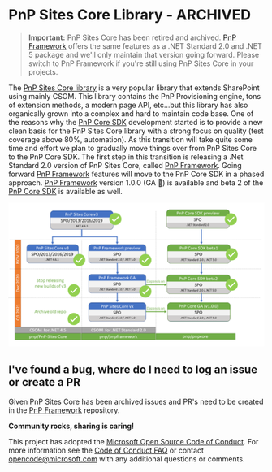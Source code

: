 # PnP Sites Core Library - ARCHIVED

> **Important:**
> PnP Sites Core has been retired and archived. [PnP Framework](https://github.com/pnp/pnpframework) offers the same features as a .NET Standard 2.0 and .NET 5 package and we'll only maintain that version going forward. Please switch to PnP Framework if you're still using PnP Sites Core in your projects.

The [PnP Sites Core library](https://github.com/PnP/PnP-Sites-Core) is a very popular library that extends SharePoint using mainly CSOM. This library contains the PnP Provisioning engine, tons of extension methods, a modern page API, etc...but this library has also organically grown into a complex and hard to maintain code base. One of the reasons why the [PnP Core SDK](https://github.com/pnp/pnpcore) development started is to provide a new clean basis for the PnP Sites Core library with a strong focus on quality (test coverage above 80%, automation). As this transition will take quite some time and effort we plan to gradually move things over from PnP Sites Core to the PnP Core SDK. The first step in this transition is releasing a .Net Standard 2.0 version of PnP Sites Core, called [PnP Framework](https://github.com/pnp/pnpframework). Going forward [PnP Framework](https://github.com/pnp/pnpframework) features will move to the PnP Core SDK in a phased approach. [PnP Framework](https://github.com/pnp/pnpframework) version 1.0.0 (GA 🎉) is available and beta 2 of the [PnP Core SDK](https://github.com/pnp/pnpcore) is available as well.

![PnP dotnet roadmap](PnP%20dotnet%20Roadmap%20-%20January%20status.png)

## I've found a bug, where do I need to log an issue or create a PR

Given PnP Sites Core has been archived issues and PR's need to be created in the [PnP Framework](https://github.com/pnp/pnpframework) repository.

**Community rocks, sharing is caring!**

This project has adopted the [Microsoft Open Source Code of Conduct](https://opensource.microsoft.com/codeofconduct/). For more information see the [Code of Conduct FAQ](https://opensource.microsoft.com/codeofconduct/faq/) or contact [opencode@microsoft.com](mailto:opencode@microsoft.com) with any additional questions or comments.
